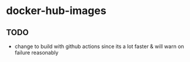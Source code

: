 # docker-hub-images

## TODO
- change to build with github actions since its a lot faster & will warn on failure reasonably
